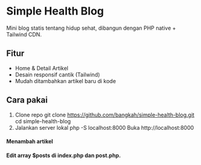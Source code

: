# Simple Health Blog
Mini blog statis tentang hidup sehat, dibangun dengan PHP native + Tailwind CDN.

## Fitur
- Home & Detail Artikel
- Desain responsif cantik (Tailwind)
- Mudah ditambahkan artikel baru di kode

## Cara pakai
1. Clone repo
   git clone https://github.com/bangkah/simple-health-blog.git
   cd simple-health-blog
2. Jalankan server lokal
   php -S localhost:8000
 Buka http://localhost:8000

#### Menambah artikel
#### Edit array $posts di index.php dan post.php.
